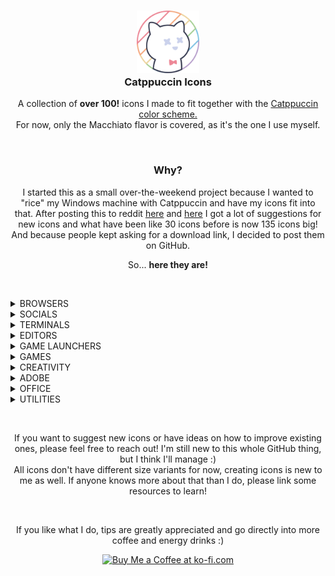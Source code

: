 <h3 align="center">
	<img src="https://raw.githubusercontent.com/Daveedmee/catppuccin-icons/main/assets/logo/logo.png" width="100" alt="Logo"/><br/>
	Catppuccin Icons
    </h3>

<p align="center">
    A collection of <strong>over 100!</strong> icons I made to fit together with the <a href="https://github.com/catppuccin/catppuccin">Catppuccin color scheme.</a><br>
    For now, only the Macchiato flavor is covered, as it's the one I use myself.
</p>


&nbsp;

<h3 align="center">Why?</h3>
<p align="center">
I started this as a small over-the-weekend project because I wanted to "rice" my Windows machine with Catppuccin and have my icons fit into that. 
After posting this to reddit <a href="https://www.reddit.com/r/windowsporn/comments/197ct82/working_on_recreating_icons_in_catppuccin_style/">here</a> and <a href="https://www.reddit.com/r/windowsporn/comments/197vbxl/as_per_request_updated_icon_pack_progression/">here</a> I got a lot of suggestions for new icons and what have been like 30 icons before is now 135 icons big! And because people kept asking for a download link, I decided to post them on GitHub.
</p>

<p align="center">
So... <strong>here they are!</strong>
</p>

&nbsp;

<!----------------------------- BROWSERS ----------------------------->
<details><summary>BROWSERS</summary>

| |Brave|Chromium|Chrome|Chrome Canary|Edge|Edge Beta|Edge Canary|Edge Dev|Firefox|Firefox Nightly|Firefox Dev|Opera|OperaGX|Vivaldi|Tor Browser|Floorp
||---|:---:|:---|:---:|:---:|:---:|:---:|:---:|:---:|:---:|:---:|:---:|:---:|:---:|:---:|:---|
|Dark Mode|<img src="https://raw.githubusercontent.com/Daveedmee/catppuccin-icons/main/assets/icons/preview/dark/browsers/brave.png" width="64px" align="center">|<img src="https://raw.githubusercontent.com/Daveedmee/catppuccin-icons/main/assets/icons/preview/dark/browsers/chromium.png" width="64px" align="center">|<img src="https://raw.githubusercontent.com/Daveedmee/catppuccin-icons/main/assets/icons/preview/dark/browsers/chrome.png" width="64px" align="center">|<img src="https://raw.githubusercontent.com/Daveedmee/catppuccin-icons/main/assets/icons/preview/dark/browsers/chrome-canary.png" width="64px" align="center">|<img src="https://raw.githubusercontent.com/Daveedmee/catppuccin-icons/main/assets/icons/preview/dark/browsers/edge.png" width="64px" align="center">|<img src="https://raw.githubusercontent.com/Daveedmee/catppuccin-icons/main/assets/icons/preview/dark/browsers/edge-beta.png" width="64px" align="center">|<img src="https://raw.githubusercontent.com/Daveedmee/catppuccin-icons/main/assets/icons/preview/dark/browsers/edge-canary.png" width="64px" align="center">|<img src="https://raw.githubusercontent.com/Daveedmee/catppuccin-icons/main/assets/icons/preview/dark/browsers/edge-dev.png" width="64px" align="center">|<img src="https://raw.githubusercontent.com/Daveedmee/catppuccin-icons/main/assets/icons/preview/dark/browsers/firefox.png" width="64px" align="center">|<img src="https://raw.githubusercontent.com/Daveedmee/catppuccin-icons/main/assets/icons/preview/dark/browsers/firefox-nightly.png" width="64px" align="center">|<img src="https://raw.githubusercontent.com/Daveedmee/catppuccin-icons/main/assets/icons/preview/dark/browsers/firefox-dev.png" width="64px" align="center">|<img src="https://raw.githubusercontent.com/Daveedmee/catppuccin-icons/main/assets/icons/preview/dark/browsers/opera.png" width="64px" align="center">|<img src="https://raw.githubusercontent.com/Daveedmee/catppuccin-icons/main/assets/icons/preview/dark/browsers/operagx.png" width="64px" align="center">|<img src="https://raw.githubusercontent.com/Daveedmee/catppuccin-icons/main/assets/icons/preview/dark/browsers/vivaldi.png" width="64px" align="center">|<img src="https://raw.githubusercontent.com/Daveedmee/catppuccin-icons/main/assets/icons/preview/dark/browsers/floorp.png" width="64px" align="center">|<img src="https://raw.githubusercontent.com/Daveedmee/catppuccin-icons/main/assets/icons/preview/dark/browsers/tor.png" width="64px" align="center">
|Light Mode|<img src="https://raw.githubusercontent.com/Daveedmee/catppuccin-icons/main/assets/icons/preview/light/browsers/brave.png" width="64px" align="center">|<img src="https://raw.githubusercontent.com/Daveedmee/catppuccin-icons/main/assets/icons/preview/light/browsers/chromium.png" width="64px" align="center">|<img src="https://raw.githubusercontent.com/Daveedmee/catppuccin-icons/main/assets/icons/preview/light/browsers/chrome.png" width="64px" align="center">|<img src="https://raw.githubusercontent.com/Daveedmee/catppuccin-icons/main/assets/icons/preview/light/browsers/chrome-canary.png" width="64px" align="center">|<img src="https://raw.githubusercontent.com/Daveedmee/catppuccin-icons/main/assets/icons/preview/light/browsers/edge.png" width="64px" align="center">|<img src="https://raw.githubusercontent.com/Daveedmee/catppuccin-icons/main/assets/icons/preview/light/browsers/edge-beta.png" width="64px" align="center">|<img src="https://raw.githubusercontent.com/Daveedmee/catppuccin-icons/main/assets/icons/preview/light/browsers/edge-canary.png" width="64px" align="center">|<img src="https://raw.githubusercontent.com/Daveedmee/catppuccin-icons/main/assets/icons/preview/light/browsers/edge-dev.png" width="64px" align="center">|<img src="https://raw.githubusercontent.com/Daveedmee/catppuccin-icons/main/assets/icons/preview/light/browsers/firefox.png" width="64px" align="center">|<img src="https://raw.githubusercontent.com/Daveedmee/catppuccin-icons/main/assets/icons/preview/light/browsers/firefox-nightly.png" width="64px" align="center">|<img src="https://raw.githubusercontent.com/Daveedmee/catppuccin-icons/main/assets/icons/preview/light/browsers/firefox-dev.png" width="64px" align="center">|<img src="https://raw.githubusercontent.com/Daveedmee/catppuccin-icons/main/assets/icons/preview/light/browsers/opera.png" width="64px" align="center">|<img src="https://raw.githubusercontent.com/Daveedmee/catppuccin-icons/main/assets/icons/preview/light/browsers/operagx.png" width="64px" align="center">|<img src="https://raw.githubusercontent.com/Daveedmee/catppuccin-icons/main/assets/icons/preview/light/browsers/vivaldi.png" width="64px" align="center">|<img src="https://raw.githubusercontent.com/Daveedmee/catppuccin-icons/main/assets/icons/preview/light/browsers/floorp.png" width="64px" align="center">|<img src="https://raw.githubusercontent.com/Daveedmee/catppuccin-icons/main/assets/icons/preview/light/browsers/tor.png" width="64px" align="center">

</details>

<!----------------------------- SOCIALS ----------------------------->
<details><summary>SOCIALS</summary>
	
Discord|WhatsApp|Telegram|Slack|Teams|Facebook|Liftoff|YCombinator|Beeper|YouTube|YouTube Music
---|:---:|:---:|:---:|:---:|:---:|:---:|:---:|:---:|:---:|:---
<img src="https://raw.githubusercontent.com/Daveedmee/catppuccin-icons/main/assets/icons/preview/dark/social/discord.png" width="64px" align="center">|<img src="https://raw.githubusercontent.com/Daveedmee/catppuccin-icons/main/assets/icons/preview/dark/social/whatsapp.png" width="64px" align="center">|<img src="https://raw.githubusercontent.com/Daveedmee/catppuccin-icons/main/assets/icons/preview/dark/social/telegram.png" width="64px" align="center">|<img src="https://raw.githubusercontent.com/Daveedmee/catppuccin-icons/main/assets/icons/preview/dark/social/slack.png" width="64px" align="center">|<img src="https://raw.githubusercontent.com/Daveedmee/catppuccin-icons/main/assets/icons/preview/dark/social/teams.png" width="64px" align="center">|<img src="https://raw.githubusercontent.com/Daveedmee/catppuccin-icons/main/assets/icons/preview/dark/social/facebook.png" width="64px" align="center">|<img src="https://raw.githubusercontent.com/Daveedmee/catppuccin-icons/main/assets/icons/preview/dark/social/liftoff.png" width="64px" align="center">|<img src="https://raw.githubusercontent.com/Daveedmee/catppuccin-icons/main/assets/icons/preview/dark/social/ycombinator.png" width="64px" align="center">|<img src="https://raw.githubusercontent.com/Daveedmee/catppuccin-icons/main/assets/icons/preview/dark/social/beeper.png" width="64px" align="center">|<img src="https://raw.githubusercontent.com/Daveedmee/catppuccin-icons/main/assets/icons/preview/dark/social/youtube.png" width="64px" align="center">|<img src="https://raw.githubusercontent.com/Daveedmee/catppuccin-icons/main/assets/icons/preview/dark/social/yt-music.png" width="64px" align="center">

</details>

<!----------------------------- TERMINALS ----------------------------->
<details><summary>TERMINALS</summary>
	
CMD|PowerShell|Windows Terminal|GitCMD|Wezterm
---|:---:|:---:|:---:|:---
<img src="https://raw.githubusercontent.com/Daveedmee/catppuccin-icons/main/assets/icons/preview/dark/terminals/cmd.png" width="64px" align="center">|<img src="https://raw.githubusercontent.com/Daveedmee/catppuccin-icons/main/assets/icons/preview/dark/terminals/powershell.png" width="64px" align="center">|<img src="https://raw.githubusercontent.com/Daveedmee/catppuccin-icons/main/assets/icons/preview/dark/terminals/windows-terminal.png" width="64px" align="center">|<img src="https://raw.githubusercontent.com/Daveedmee/catppuccin-icons/main/assets/icons/preview/dark/terminals/git-cmd.png" width="64px" align="center">|<img src="https://raw.githubusercontent.com/Daveedmee/catppuccin-icons/main/assets/icons/preview/dark/terminals/wezterm.png" width="64px" align="center">

</details>

<!----------------------------- EDITORS ----------------------------->
<details><summary>EDITORS</summary>

Notepad|Notepad++|Vim|Neovim|Helix|Python|IDLE|Visual Studio|VS Code|VSCodium|Pycharm|Rustrover|Obsidian.md|QOwnnotes|Android Studio
 ---|:---:|:---:|:---:|:---:|:---:|:---:|:---:|:---:|:---:|:---:|:---:|:---:|:---:|:---
<img src="https://raw.githubusercontent.com/Daveedmee/catppuccin-icons/main/assets/icons/preview/dark/editors/notepad.png" width="64px" align="center">|<img src="https://raw.githubusercontent.com/Daveedmee/catppuccin-icons/main/assets/icons/preview/dark/editors/notepad-plus-plus.png" width="64px" align="center">|<img src="https://raw.githubusercontent.com/Daveedmee/catppuccin-icons/main/assets/icons/preview/dark/editors/vim.png" width="64px" align="center">|<img src="https://raw.githubusercontent.com/Daveedmee/catppuccin-icons/main/assets/icons/preview/dark/editors/neovim.png" width="64px" align="center">|<img src="https://raw.githubusercontent.com/Daveedmee/catppuccin-icons/main/assets/icons/preview/dark/editors/helix.png" width="64px" align="center">|<img src="https://raw.githubusercontent.com/Daveedmee/catppuccin-icons/main/assets/icons/preview/dark/editors/python.png" width="64px" align="center">|<img src="https://raw.githubusercontent.com/Daveedmee/catppuccin-icons/main/assets/icons/preview/dark/editors/python-idle.png" width="64px" align="center">| <img src="https://raw.githubusercontent.com/Daveedmee/catppuccin-icons/main/assets/icons/preview/dark/editors/visual-studio.png" width="64px" align="center">|<img src="https://raw.githubusercontent.com/Daveedmee/catppuccin-icons/main/assets/icons/preview/dark/editors/vscode.png" width="64px" align="center">|<img src="https://raw.githubusercontent.com/Daveedmee/catppuccin-icons/main/assets/icons/preview/dark/editors/vscodium.png" width="64px" align="center">| <img src="https://raw.githubusercontent.com/Daveedmee/catppuccin-icons/main/assets/icons/preview/dark/editors/pycharm.png" width="64px" align="center">|<img src="https://raw.githubusercontent.com/Daveedmee/catppuccin-icons/main/assets/icons/preview/dark/editors/rustrover.png" width="64px" align="center">|<img src="https://raw.githubusercontent.com/Daveedmee/catppuccin-icons/main/assets/icons/preview/dark/editors/obsidian-md.png" width="64px" align="center">|<img src="https://raw.githubusercontent.com/Daveedmee/catppuccin-icons/main/assets/icons/preview/dark/editors/qownnotes.png" width="64px" align="center">|<img src="https://raw.githubusercontent.com/Daveedmee/catppuccin-icons/main/assets/icons/preview/dark/editors/android-studio.png" width="64px" align="center">
 
</details>

<!----------------------------- GAME LAUNCHERS ----------------------------->
<details><summary>GAME LAUNCHERS</summary>

EA Play|Epic Games|Heroic|GOG GALAXY|Steam|UPlay
---|:---:|:---:|:---:|:---:|:---
<img src="https://raw.githubusercontent.com/Daveedmee/catppuccin-icons/main/assets/icons/preview/dark/game-launchers/ea-play.png" width="64px" align="center">|<img src="https://raw.githubusercontent.com/Daveedmee/catppuccin-icons/main/assets/icons/preview/dark/game-launchers/epic-games.png" width="64px" align="center">|<img src="https://raw.githubusercontent.com/Daveedmee/catppuccin-icons/main/assets/icons/preview/dark/game-launchers/heroic.png" width="64px" align="center">|<img src="https://raw.githubusercontent.com/Daveedmee/catppuccin-icons/main/assets/icons/preview/dark/game-launchers/gog-galaxy.png" width="64px" align="center">|<img src="https://raw.githubusercontent.com/Daveedmee/catppuccin-icons/main/assets/icons/preview/dark/game-launchers/steam.png" width="64px" align="center">|<img src="https://raw.githubusercontent.com/Daveedmee/catppuccin-icons/main/assets/icons/preview/dark/game-launchers/uplay.png" width="64px" align="center">

</details>

<!----------------------------- GAMES ----------------------------->
<details><summary>GAMES</summary>

Beholder|Dwarf Fortress|Enter The Gungeon|Fallout|Fortnite|FreeSO|The Binding Of Isaac|Minecraft|Mod Organizer 2|Overwatch 2|PCSX2|Project Zomboid|RetroArch|RimPy|RimWorld|Rocket League|Team Fortress 2|Terraria|Valorant|EdoPro|The Sims 1|The Sims 2|The Sims 2 Body Shop|The Sims 3|The Sims 4|Skyrim|Skyrim (alt)|League Of Legends|Destiny 2|Vortex|Lutris
 ---|:---:|:---:|:---:|:---:|:---:|:---:|:---:|:---:|:---:|:---:|:---:|:---:|:---:|:---:|:---:|:---:|:---:|:---:|:---:|:---:|:---:|:---:|:---:|:---:|:---:|:---:|:---:|:---:|:---:|:---
 <img src="https://raw.githubusercontent.com/Daveedmee/catppuccin-icons/main/assets/icons/preview/dark/games/beholder.png" width="64px" align="center">|<img src="https://raw.githubusercontent.com/Daveedmee/catppuccin-icons/main/assets/icons/preview/dark/games/dwarf-fortress.png" width="64px" align="center">|<img src="https://raw.githubusercontent.com/Daveedmee/catppuccin-icons/main/assets/icons/preview/dark/games/enter-the-gungeon.png" width="64px" align="center">|<img src="https://raw.githubusercontent.com/Daveedmee/catppuccin-icons/main/assets/icons/preview/dark/games/fallout.png" width="64px" align="center">|<img src="https://raw.githubusercontent.com/Daveedmee/catppuccin-icons/main/assets/icons/preview/dark/games/fortnite.png" width="64px" align="center">|<img src="https://raw.githubusercontent.com/Daveedmee/catppuccin-icons/main/assets/icons/preview/dark/games/freeso.png" width="64px" align="center">|<img src="https://raw.githubusercontent.com/Daveedmee/catppuccin-icons/main/assets/icons/preview/dark/games/isaac.png" width="64px" align="center">|<img src="https://raw.githubusercontent.com/Daveedmee/catppuccin-icons/main/assets/icons/preview/dark/games/minecraft.png" width="64px" align="center">|<img src="https://raw.githubusercontent.com/Daveedmee/catppuccin-icons/main/assets/icons/preview/dark/games/mod-organizer-2.png" width="64px" align="center">|<img src="https://raw.githubusercontent.com/Daveedmee/catppuccin-icons/main/assets/icons/preview/dark/games/overwatch-2.png" width="64px" align="center">|<img src="https://raw.githubusercontent.com/Daveedmee/catppuccin-icons/main/assets/icons/preview/dark/games/pcsx2.png" width="64px" align="center">|<img src="https://raw.githubusercontent.com/Daveedmee/catppuccin-icons/main/assets/icons/preview/dark/games/project-zomboid.png" width="64px" align="center">|<img src="https://raw.githubusercontent.com/Daveedmee/catppuccin-icons/main/assets/icons/preview/dark/games/retroarch.png" width="64px" align="center">|<img src="https://raw.githubusercontent.com/Daveedmee/catppuccin-icons/main/assets/icons/preview/dark/games/rimpy.png" width="64px" align="center">|<img src="https://raw.githubusercontent.com/Daveedmee/catppuccin-icons/main/assets/icons/preview/dark/games/rimworld.png" width="64px" align="center">|<img src="https://raw.githubusercontent.com/Daveedmee/catppuccin-icons/main/assets/icons/preview/dark/games/rocket-league.png" width="64px" align="center">|<img src="https://raw.githubusercontent.com/Daveedmee/catppuccin-icons/main/assets/icons/preview/dark/games/team-fortress-2.png" width="64px" align="center">|<img src="https://raw.githubusercontent.com/Daveedmee/catppuccin-icons/main/assets/icons/preview/dark/games/terraria.png" width="64px" align="center">|<img src="https://raw.githubusercontent.com/Daveedmee/catppuccin-icons/main/assets/icons/preview/dark/games/valorant.png" width="64px" align="center">|<img src="https://raw.githubusercontent.com/Daveedmee/catppuccin-icons/main/assets/icons/preview/dark/games/edopro.png" width="64px" align="center">|<img src="https://raw.githubusercontent.com/Daveedmee/catppuccin-icons/main/assets/icons/preview/dark/games/sims-1.png" width="64px" align="center">|<img src="https://raw.githubusercontent.com/Daveedmee/catppuccin-icons/main/assets/icons/preview/dark/games/sims-2.png" width="64px" align="center">|<img src="https://raw.githubusercontent.com/Daveedmee/catppuccin-icons/main/assets/icons/preview/dark/games/sims-2-body-shop.png" width="64px" align="center">|<img src="https://raw.githubusercontent.com/Daveedmee/catppuccin-icons/main/assets/icons/preview/dark/games/sims-3.png" width="64px" align="center">|<img src="https://raw.githubusercontent.com/Daveedmee/catppuccin-icons/main/assets/icons/preview/dark/games/sims-4.png" width="64px" align="center">|<img src="https://raw.githubusercontent.com/Daveedmee/catppuccin-icons/main/assets/icons/preview/dark/games/skyrim-half.png" width="64px" align="center">|<img src="https://raw.githubusercontent.com/Daveedmee/catppuccin-icons/main/assets/icons/preview/dark/games/skyrim-full.png" width="64px" align="center">|<img src="https://raw.githubusercontent.com/Daveedmee/catppuccin-icons/main/assets/icons/preview/dark/games/league-of-legends.png" width="64px" align="center">|<img src="https://raw.githubusercontent.com/Daveedmee/catppuccin-icons/main/assets/icons/preview/dark/games/destiny-2.png" width="64px" align="center">|<img src="https://raw.githubusercontent.com/Daveedmee/catppuccin-icons/main/assets/icons/preview/dark/games/vortex.png" width="64px" align="center">|<img src="https://raw.githubusercontent.com/Daveedmee/catppuccin-icons/main/assets/icons/preview/dark/games/lutris.png" width="64px" align="center">
 
</details>

<!----------------------------- CREATIVITY ----------------------------->
<details><summary>CREATIVITY</summary>

Audacity|Blender|DaVinci Resolve|Elgato Wave Link|FL Studio|GIMP|Inkscape|OBS Studio|Paint.net|Vegas Pro|Krita
 ---|:---:|:---:|:---:|:---:|:---:|:---:|:---:|:---:|:---:|:---
  <img src="https://raw.githubusercontent.com/Daveedmee/catppuccin-icons/main/assets/icons/preview/dark/creativity/audacity.png" width="64px" align="center">|<img src="https://raw.githubusercontent.com/Daveedmee/catppuccin-icons/main/assets/icons/preview/dark/creativity/blender.png" width="64px" align="center">|<img src="https://raw.githubusercontent.com/Daveedmee/catppuccin-icons/main/assets/icons/preview/dark/creativity/davinci-resolve.png" width="64px" align="center">|<img src="https://raw.githubusercontent.com/Daveedmee/catppuccin-icons/main/assets/icons/preview/dark/creativity/elgato-wave-link.png" width="64px" align="center">|<img src="https://raw.githubusercontent.com/Daveedmee/catppuccin-icons/main/assets/icons/preview/dark/creativity/fl-studio.png" width="64px" align="center">|<img src="https://raw.githubusercontent.com/Daveedmee/catppuccin-icons/main/assets/icons/preview/dark/creativity/gimp.png" width="64px" align="center">|<img src="https://raw.githubusercontent.com/Daveedmee/catppuccin-icons/main/assets/icons/preview/dark/creativity/inkscape.png" width="64px" align="center">|<img src="https://raw.githubusercontent.com/Daveedmee/catppuccin-icons/main/assets/icons/preview/dark/creativity/obs-studio.png" width="64px" align="center">|<img src="https://raw.githubusercontent.com/Daveedmee/catppuccin-icons/main/assets/icons/preview/dark/creativity/paint.net.png" width="64px" align="center">|<img src="https://raw.githubusercontent.com/Daveedmee/catppuccin-icons/main/assets/icons/preview/dark/creativity/vegas-pro.png" width="64px" align="center">|<img src="https://raw.githubusercontent.com/Daveedmee/catppuccin-icons/main/assets/icons/preview/dark/creativity/krita.png" width="64px" align="center">
   
</details>

<!----------------------------- ADOBE ----------------------------->
<details><summary>ADOBE</summary>

Creative Cloud|Illustrator|InDesign|Photoshop|Premiere Pro|After Effects|Media Encoder|Figma
 ---|:---:|:---:|:---:|:---:|:---:|:---:|:---
<img src="https://raw.githubusercontent.com/Daveedmee/catppuccin-icons/main/assets/icons/preview/dark/adobe/adobe-cc.png" width="64px" align="center">|<img src="https://raw.githubusercontent.com/Daveedmee/catppuccin-icons/main/assets/icons/preview/dark/adobe/illustrator.png" width="64px" align="center">|<img src="https://raw.githubusercontent.com/Daveedmee/catppuccin-icons/main/assets/icons/preview/dark/adobe/indesign.png" width="64px" align="center">|<img src="https://raw.githubusercontent.com/Daveedmee/catppuccin-icons/main/assets/icons/preview/dark/adobe/photoshop.png" width="64px" align="center">|<img src="https://raw.githubusercontent.com/Daveedmee/catppuccin-icons/main/assets/icons/preview/dark/adobe/premiere-pro.png" width="64px" align="center">|<img src="https://raw.githubusercontent.com/Daveedmee/catppuccin-icons/main/assets/icons/preview/dark/adobe/after-effects.png" width="64px" align="center">|<img src="https://raw.githubusercontent.com/Daveedmee/catppuccin-icons/main/assets/icons/preview/dark/adobe/media-encoder.png" width="64px" align="center">|<img src="https://raw.githubusercontent.com/Daveedmee/catppuccin-icons/main/assets/icons/preview/dark/adobe/figma.png" width="64px" align="center"> 
 
</details>

<!----------------------------- OFFICE ----------------------------->
<details><summary>OFFICE</summary>
	
Office|Access|Excel|OneNote|Outlook|PowerPoint|Word
---|:---:|:---:|:---:|:---:|:---:|:---
<img src="https://raw.githubusercontent.com/Daveedmee/catppuccin-icons/main/assets/icons/preview/dark/office/ms-office.png" width="64px" align="center">|<img src="https://raw.githubusercontent.com/Daveedmee/catppuccin-icons/main/assets/icons/preview/dark/office/access.png" width="64px" align="center">|<img src="https://raw.githubusercontent.com/Daveedmee/catppuccin-icons/main/assets/icons/preview/dark/office/excel.png" width="64px" align="center">|<img src="https://raw.githubusercontent.com/Daveedmee/catppuccin-icons/main/assets/icons/preview/dark/office/onenote.png" width="64px" align="center">|<img src="https://raw.githubusercontent.com/Daveedmee/catppuccin-icons/main/assets/icons/preview/dark/office/outlook.png" width="64px" align="center">|<img src="https://raw.githubusercontent.com/Daveedmee/catppuccin-icons/main/assets/icons/preview/dark/office/powerpoint.png" width="64px" align="center">|<img src="https://raw.githubusercontent.com/Daveedmee/catppuccin-icons/main/assets/icons/preview/dark/office/word.png" width="64px" align="center">| 
	
</details>

<!----------------------------- UTILITIES ----------------------------->
<details><summary>UTILITIES</summary>

1Password|7-Zip|AIMP|Bitdefender|Docker|Explorer|Files|GitHub Desktop|Irfanview|KeepassXC|Malwarebytes|MEGA|Nilesoft Shell|Open Shell|PowerToys|qBittorrent|Spotify|Sumatra PDF|Task Manager|VLC|Wallpaper Engine|Wiztree|Stremio|SoundPad|Spacedesk|Timeshift|GParted
---|:---:|:---:|:---:|:---:|:---:|:---:|:---:|:---:|:---:|:---:|:---:|:---:|:---:|:---:|:---:|:---:|:---:|:---:|:---:|:---:|:---:|:---:|:---:|:---:|:---:|:---
<img src="https://raw.githubusercontent.com/Daveedmee/catppuccin-icons/main/assets/icons/preview/dark/utilities/1password.png" width="64px" align="center">|<img src="https://raw.githubusercontent.com/Daveedmee/catppuccin-icons/main/assets/icons/preview/dark/utilities/7zip.png" width="64px" align="center">|<img src="https://raw.githubusercontent.com/Daveedmee/catppuccin-icons/main/assets/icons/preview/dark/utilities/aimp.png" width="64px" align="center">|<img src="https://raw.githubusercontent.com/Daveedmee/catppuccin-icons/main/assets/icons/preview/dark/utilities/bitdefender.png" width="64px" align="center">|<img src="https://raw.githubusercontent.com/Daveedmee/catppuccin-icons/main/assets/icons/preview/dark/utilities/docker.png" width="64px" align="center">|<img src="https://raw.githubusercontent.com/Daveedmee/catppuccin-icons/main/assets/icons/preview/dark/utilities/explorer.png" width="64px" align="center">|<img src="https://raw.githubusercontent.com/Daveedmee/catppuccin-icons/main/assets/icons/preview/dark/utilities/files.png" width="64px" align="center">|<img src="https://raw.githubusercontent.com/Daveedmee/catppuccin-icons/main/assets/icons/preview/dark/utilities/github.png" width="64px" align="center">|<img src="https://raw.githubusercontent.com/Daveedmee/catppuccin-icons/main/assets/icons/preview/dark/utilities/irfanview.png" width="64px" align="center">|<img src="https://raw.githubusercontent.com/Daveedmee/catppuccin-icons/main/assets/icons/preview/dark/utilities/keepassxc.png" width="64px" align="center">|<img src="https://raw.githubusercontent.com/Daveedmee/catppuccin-icons/main/assets/icons/preview/dark/utilities/malwarebytes.png" width="64px" align="center">|<img src="https://raw.githubusercontent.com/Daveedmee/catppuccin-icons/main/assets/icons/preview/dark/utilities/mega.png" width="64px" align="center">|<img src="https://raw.githubusercontent.com/Daveedmee/catppuccin-icons/main/assets/icons/preview/dark/utilities/nilesoft_shell.png" width="64px" align="center">|<img src="https://raw.githubusercontent.com/Daveedmee/catppuccin-icons/main/assets/icons/preview/dark/utilities/openshell.png" width="64px" align="center">|<img src="https://raw.githubusercontent.com/Daveedmee/catppuccin-icons/main/assets/icons/preview/dark/utilities/powertoys.png" width="64px" align="center">|<img src="https://raw.githubusercontent.com/Daveedmee/catppuccin-icons/main/assets/icons/preview/dark/utilities/qbittorrent.png" width="64px" align="center">|<img src="https://raw.githubusercontent.com/Daveedmee/catppuccin-icons/main/assets/icons/preview/dark/utilities/spotify.png" width="64px" align="center">|<img src="https://raw.githubusercontent.com/Daveedmee/catppuccin-icons/main/assets/icons/preview/dark/utilities/sumatra-pdf.png" width="64px" align="center">|<img src="https://raw.githubusercontent.com/Daveedmee/catppuccin-icons/main/assets/icons/preview/dark/utilities/task-manager.png" width="64px" align="center">|<img src="https://raw.githubusercontent.com/Daveedmee/catppuccin-icons/main/assets/icons/preview/dark/utilities/vlc.png" width="64px" align="center">|<img src="https://raw.githubusercontent.com/Daveedmee/catppuccin-icons/main/assets/icons/preview/dark/utilities/wallpaper-engine.png" width="64px" align="center">|<img src="https://raw.githubusercontent.com/Daveedmee/catppuccin-icons/main/assets/icons/preview/dark/utilities/wiztree.png" width="64px" align="center">|<img src="https://raw.githubusercontent.com/Daveedmee/catppuccin-icons/main/assets/icons/preview/dark/utilities/stremio.png" width="64px" align="center">|<img src="https://raw.githubusercontent.com/Daveedmee/catppuccin-icons/main/assets/icons/preview/dark/utilities/soundpad.png" width="64px" align="center">|<img src="https://raw.githubusercontent.com/Daveedmee/catppuccin-icons/main/assets/icons/preview/dark/utilities/spacedesk.png" width="64px" align="center">|<img src="https://raw.githubusercontent.com/Daveedmee/catppuccin-icons/main/assets/icons/preview/dark/utilities/timeshift.png" width="64px" align="center">|<img src="https://raw.githubusercontent.com/Daveedmee/catppuccin-icons/main/assets/icons/preview/dark/utilities/gparted.png" width="64px" align="center">

</details>


&nbsp;

<p align="center">
If you want to suggest new icons or have ideas on how to improve existing ones, please feel free to reach out! I'm still new to this whole GitHub thing, but I think I'll manage :)<br>
All icons don't have different size variants for now, creating icons is new to me as well. If anyone knows more about that than I do, please link some resources to learn!
</p>
&nbsp;
<p align="center">
	If you like what I do, tips are greatly appreciated and go directly into more coffee and energy drinks :)
</p>

<p align="center">
<a href='https://ko-fi.com/I2I7TGXW4' target='_blank'><img height='36' style='border:0px;height:36px;' src='https://storage.ko-fi.com/cdn/kofi5.png?v=3' border='0' alt='Buy Me a Coffee at ko-fi.com' /></a>
</p>
